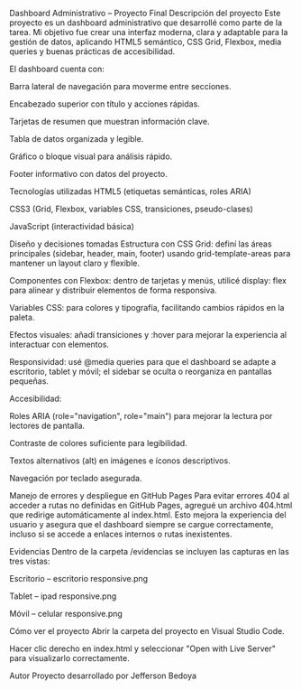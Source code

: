 Dashboard Administrativo – Proyecto Final
Descripción del proyecto
Este proyecto es un dashboard administrativo que desarrollé como parte de la tarea.
Mi objetivo fue crear una interfaz moderna, clara y adaptable para la gestión de datos, aplicando HTML5 semántico, CSS Grid, Flexbox, media queries y buenas prácticas de accesibilidad.

El dashboard cuenta con:

Barra lateral de navegación para moverme entre secciones.

Encabezado superior con título y acciones rápidas.

Tarjetas de resumen que muestran información clave.

Tabla de datos organizada y legible.

Gráfico o bloque visual para análisis rápido.

Footer informativo con datos del proyecto.

Tecnologías utilizadas
HTML5 (etiquetas semánticas, roles ARIA)

CSS3 (Grid, Flexbox, variables CSS, transiciones, pseudo-clases)

JavaScript (interactividad básica)

Diseño y decisiones tomadas
Estructura con CSS Grid: definí las áreas principales (sidebar, header, main, footer) usando grid-template-areas para mantener un layout claro y flexible.

Componentes con Flexbox: dentro de tarjetas y menús, utilicé display: flex para alinear y distribuir elementos de forma responsiva.

Variables CSS: para colores y tipografía, facilitando cambios rápidos en la paleta.

Efectos visuales: añadí transiciones y :hover para mejorar la experiencia al interactuar con elementos.

Responsividad: usé @media queries para que el dashboard se adapte a escritorio, tablet y móvil; el sidebar se oculta o reorganiza en pantallas pequeñas.

Accesibilidad:

Roles ARIA (role="navigation", role="main") para mejorar la lectura por lectores de pantalla.

Contraste de colores suficiente para legibilidad.

Textos alternativos (alt) en imágenes e íconos descriptivos.

Navegación por teclado asegurada.

Manejo de errores y despliegue en GitHub Pages
Para evitar errores 404 al acceder a rutas no definidas en GitHub Pages, agregué un archivo 404.html que redirige automáticamente al index.html. Esto mejora la experiencia del usuario y asegura que el dashboard siempre se cargue correctamente, incluso si se accede a enlaces internos o rutas inexistentes.

Evidencias
Dentro de la carpeta /evidencias se incluyen las capturas en las tres vistas:

Escritorio – escritorio responsive.png

Tablet – ipad responsive.png

Móvil – celular responsive.png

Cómo ver el proyecto
Abrir la carpeta del proyecto en Visual Studio Code.

Hacer clic derecho en index.html y seleccionar "Open with Live Server" para visualizarlo correctamente.

Autor
Proyecto desarrollado por Jefferson Bedoya 